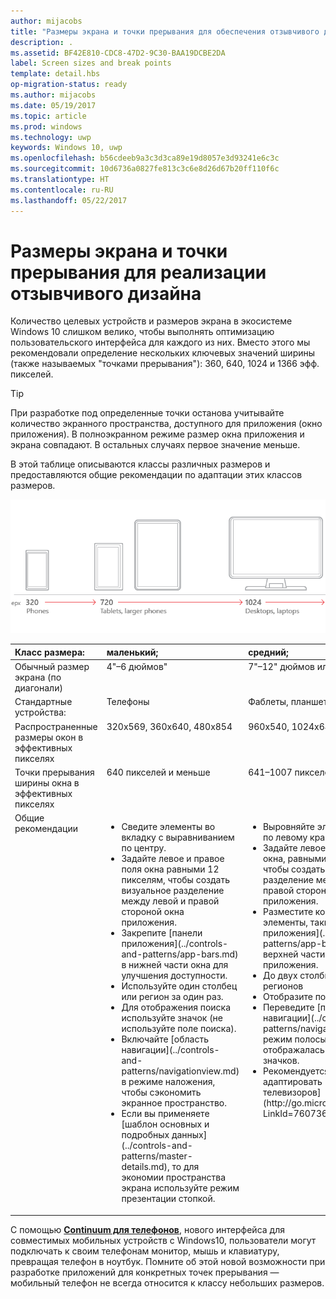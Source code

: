 ```yaml
---
author: mijacobs
title: "Размеры экрана и точки прерывания для обеспечения отзывчивого дизайна"
description: .
ms.assetid: BF42E810-CDC8-47D2-9C30-BAA19DCBE2DA
label: Screen sizes and break points
template: detail.hbs
op-migration-status: ready
ms.author: mijacobs
ms.date: 05/19/2017
ms.topic: article
ms.prod: windows
ms.technology: uwp
keywords: Windows 10, uwp
ms.openlocfilehash: b56cdeeb9a3c3d3ca89e19d8057e3d93241e6c3c
ms.sourcegitcommit: 10d6736a0827fe813c3c6e8d26d67b20ff110f6c
ms.translationtype: HT
ms.contentlocale: ru-RU
ms.lasthandoff: 05/22/2017
---
```

#  <a name="screen-sizes-and-break-points-for-responsive-design"></a>Размеры экрана и точки прерывания для реализации отзывчивого дизайна

<link rel="stylesheet" href="https://az835927.vo.msecnd.net/sites/uwp/Resources/css/custom.css">

Количество целевых устройств и размеров экрана в экосистеме Windows 10 слишком велико, чтобы выполнять оптимизацию пользовательского интерфейса для каждого из них. Вместо этого мы рекомендовали определение нескольких ключевых значений ширины (также называемых "точками прерывания"): 360, 640, 1024 и 1366 эфф. пикселей.

> [!TIP]
> При разработке под определенные точки останова учитывайте количество экранного пространства, доступного для приложения (окно приложения). В полноэкранном режиме размер окна приложения и экрана совпадают. В остальных случаях первое значение меньше.
 

В этой таблице описываются классы различных размеров и предоставляются общие рекомендации по адаптации этих классов размеров.

![точки прерывания для обеспечения отзывчивого дизайна](images/rsp-design/rspd-breakpoints.png)

<table>
<colgroup>
<col width="25%" />
<col width="25%" />
<col width="25%" />
<col width="25%" />
</colgroup>
<thead>
<tr class="header">
<th align="left">Класс размера:</th>
<th align="left">маленький;</th>
<th align="left">средний;</th>
<th align="left">большой.</th>
</tr>
</thead>
<tbody>
<tr class="odd">
<td style="vertical-align:top;">Обычный размер экрана (по диагонали)</td>
<td style="vertical-align:top;">4&quot;–6 дюймов&quot;</td>
<td style="vertical-align:top;">7&quot;–12&quot; дюймов или телевизор</td>
<td style="vertical-align:top;">13&quot; дюймов и выше</td>
</tr>
<tr class="even">
<td style="vertical-align:top;">Стандартные устройства:</td>
<td style="vertical-align:top;">Телефоны</td>
<td style="vertical-align:top;">Фаблеты, планшеты, ТВ</td>
<td style="vertical-align:top;">Компьютеры, ноутбуки, устройства Surface Hub</td>
</tr>
<tr class="odd">
<td style="vertical-align:top;">Распространенные размеры окон в эффективных пикселях</td>
<td style="vertical-align:top;">320x569, 360x640, 480x854</td>
<td style="vertical-align:top;">960x540, 1024x640</td>
<td style="vertical-align:top;">1366x768, 1920x1080</td>
</tr>
<tr class="even">
<td style="vertical-align:top;">Точки прерывания ширины окна в эффективных пикселях</td>
<td style="vertical-align:top;">640 пикселей и меньше</td>
<td style="vertical-align:top;">641–1007 пикселей</td>
<td style="vertical-align:top;">1008 пикселей и больше</td>
</tr>
<tr class="odd">
<td style="vertical-align:top;">Общие рекомендации</td>
<td style="vertical-align:top;"><ul>
<li>Сведите элементы во вкладку с выравниванием по центру.</li>
<li>Задайте левое и правое поля окна равными 12 пикселям, чтобы создать визуальное разделение между левой и правой стороной окна приложения.</li>
<li>Закрепите [панели приложения](../controls-and-patterns/app-bars.md) в нижней части окна для улучшения доступности.</li>
<li>Используйте один столбец или регион за один раз.</li>
<li>Для отображения поиска используйте значок (не используйте поле поиска).</li>
<li>Включайте [область навигации](../controls-and-patterns/navigationview.md) в режиме наложения, чтобы сэкономить экранное пространство.</li>
<li>Если вы применяете [шаблон основных и подробных данных](../controls-and-patterns/master-details.md), то для экономии пространства экрана используйте режим презентации стопкой.</li>
</ul></td>
<td style="vertical-align:top;"><ul>
<li>Выровняйте элементы вкладки по левому краю.</li>
<li>Задайте левое и правое поля окна, равными 24 пикселям, чтобы создать визуальное разделение между левой и правой стороной окна приложения.</li>
<li>Разместите командные элементы, такие как [панели приложения](../controls-and-patterns/app-bars.md), в верхней части окна приложения.</li>
<li>До двух столбцов или регионов</li>
<li>Отобразите поле поиска.</li>
<li>Переведите [панель навигации](../controls-and-patterns/navigationview.md) в режим полосы, чтобы всегда отображалась узкая полоска значков.</li>
<li>Рекомендуется дополнительно адаптировать [интерфейс для телевизоров](http://go.microsoft.com/fwlink/?LinkId=760736).</li>
</ul></td>
<td style="vertical-align:top;"><ul>
<li>Выровняйте элементы вкладки по левому краю.</li>
<li>Задайте левое и правое поля окна, равными 24 пикселям, чтобы создать визуальное разделение между левой и правой стороной окна приложения.</li>
<li>Разместите командные элементы, такие как [панели приложения](../controls-and-patterns/app-bars.md), в верхней части окна приложения.</li>
<li>До трех столбцов или регионов</li>
<li>Отобразите поле поиска.</li>
<li>Переведите [панель навигации](../controls-and-patterns/navigationview.md) в режим стыковки, чтобы она всегда отображалась.</li>
</ul></td>
</tr>
</tbody>
</table>

С помощью [**Continuum для телефонов**](http://go.microsoft.com/fwlink/p/?LinkID=699431), нового интерфейса для совместимых мобильных устройств с Windows10, пользователи могут подключать к своим телефонам монитор, мышь и клавиатуру, превращая телефон в ноутбук. Помните об этой новой возможности при разработке приложений для конкретных точек прерывания — мобильный телефон не всегда относится к классу небольших размеров.
 
